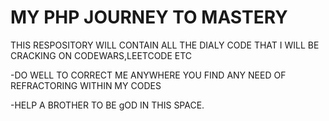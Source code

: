 # MY PHP JOURNEY TO MASTERY

THIS RESPOSITORY WILL CONTAIN ALL THE DIALY CODE THAT I WILL BE CRACKING ON CODEWARS,LEETCODE ETC

-DO WELL TO CORRECT ME ANYWHERE YOU FIND ANY NEED OF REFRACTORING WITHIN MY CODES

-HELP A BROTHER TO BE gOD IN THIS SPACE.
